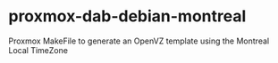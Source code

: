 proxmox-dab-debian-montreal
===========================

Proxmox MakeFile to generate an OpenVZ template using the Montreal Local TimeZone
